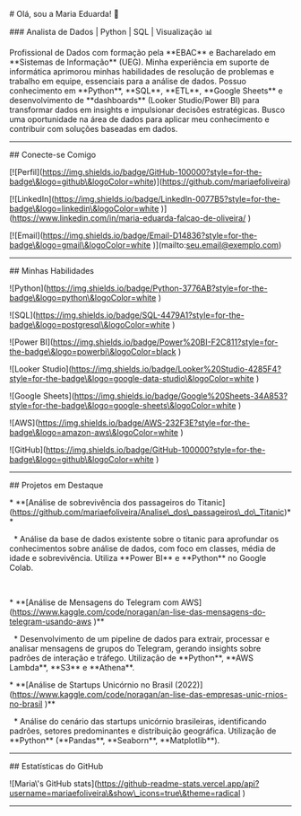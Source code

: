 \# Olá, sou a Maria Eduarda! 👋



\### Analista de Dados | Python | SQL | Visualização  📊



Profissional de Dados com formação pela \*\*EBAC\*\* e Bacharelado em \*\*Sistemas de Informação\*\* (UEG). Minha experiência em suporte de informática aprimorou minhas habilidades de resolução de problemas e trabalho em equipe, essenciais para a análise de dados. Possuo conhecimento em \*\*Python\*\*, \*\*SQL\*\*, \*\*ETL\*\*, \*\*Google Sheets\*\* e desenvolvimento de \*\*dashboards\*\* (Looker Studio/Power BI) para transformar dados em insights e impulsionar decisões estratégicas. Busco uma oportunidade na área de dados para aplicar meu conhecimento e contribuir com soluções baseadas em dados.



---

\## Conecte-se Comigo

\[!\[Perfil](https://img.shields.io/badge/GitHub-100000?style=for-the-badge\&logo=github\&logoColor=white)](https://github.com/mariaefoliveira)

\[!\[LinkedIn](https://img.shields.io/badge/LinkedIn-0077B5?style=for-the-badge\&logo=linkedin\&logoColor=white )](https://www.linkedin.com/in/maria-eduarda-falcao-de-oliveira/ )

\[!\[Email](https://img.shields.io/badge/Email-D14836?style=for-the-badge\&logo=gmail\&logoColor=white )](mailto:seu.email@exemplo.com)



---

\## Minhas Habilidades



!\[Python](https://img.shields.io/badge/Python-3776AB?style=for-the-badge\&logo=python\&logoColor=white )

!\[SQL](https://img.shields.io/badge/SQL-4479A1?style=for-the-badge\&logo=postgresql\&logoColor=white )

!\[Power BI](https://img.shields.io/badge/Power%20BI-F2C811?style=for-the-badge\&logo=powerbi\&logoColor=black )

!\[Looker Studio](https://img.shields.io/badge/Looker%20Studio-4285F4?style=for-the-badge\&logo=google-data-studio\&logoColor=white )

!\[Google Sheets](https://img.shields.io/badge/Google%20Sheets-34A853?style=for-the-badge\&logo=google-sheets\&logoColor=white )

!\[AWS](https://img.shields.io/badge/AWS-232F3E?style=for-the-badge\&logo=amazon-aws\&logoColor=white )

!\[GitHub](https://img.shields.io/badge/GitHub-100000?style=for-the-badge\&logo=github\&logoColor=white )



---



\## Projetos em Destaque

\*   \*\*\[Análise de sobrevivência dos passageiros do Titanic](https://github.com/mariaefoliveira/Analise\_dos\_passageiros\_do\_Titanic)\*\*

&nbsp;   \*   Análise da base de dados existente sobre o titanic para aprofundar os conhecimentos sobre análise de dados, com foco em classes, média de idade e sobrevivência. Utiliza \*\*Power BI\*\* e \*\*Python\*\* no Google Colab.

&nbsp;     

\*   \*\*\[Análise de Mensagens do Telegram com AWS](https://www.kaggle.com/code/noragan/an-lise-das-mensagens-do-telegram-usando-aws )\*\*

&nbsp;   \*   Desenvolvimento de um pipeline de dados para extrair, processar e analisar mensagens de grupos do Telegram, gerando insights sobre padrões de interação e tráfego. Utilização de \*\*Python\*\*, \*\*AWS Lambda\*\*, \*\*S3\*\* e \*\*Athena\*\*.



\*   \*\*\[Análise de Startups Unicórnio no Brasil (2022)](https://www.kaggle.com/code/noragan/an-lise-das-empresas-unic-rnios-no-brasil )\*\*

&nbsp;   \*   Análise do cenário das startups unicórnio brasileiras, identificando padrões, setores predominantes e distribuição geográfica. Utilização de \*\*Python\*\* (\*\*Pandas\*\*, \*\*Seaborn\*\*, \*\*Matplotlib\*\*).

---



\## Estatísticas do GitHub



!\[Maria\\'s GitHub stats](https://github-readme-stats.vercel.app/api?username=mariaefoliveira\&show\_icons=true\&theme=radical )



---



